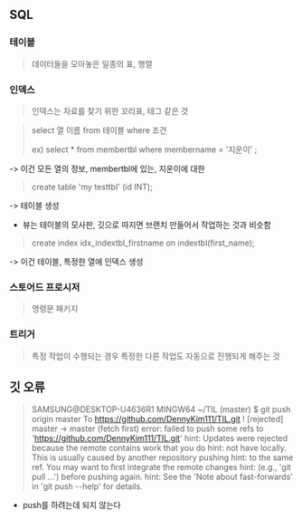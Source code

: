 ## SQL


### 테이블
> 데이터들을 모아놓은 일종의 표, 행렬

### 인덱스 
> 인덱스는 자료를 찾기 위한 꼬리표, 테그 같은 것

> select 열 이름 from 테이블 where 조건
> 
> ex) select * from membertbl where membername = '지운이' ;

-> 이건 모든 열의 정보, membertbl에 있는, 지운이에 대한

> create table 'my testtbl' (id INT);

-> 테이블 생성

- 뷰는 테이블의 모사판, 깃으로 따지면 브랜치 만들어서 작업하는 것과 비슷함

> create index idx_indextbl_firstname on indextbl(first_name);




-> 이건 테이블, 특정한 열에 인덱스 생성

### 스토어드 프로시저
> 명령문 패키지


### 트리거
> 특정 작업이 수행되는 경우 특정한 다른 작업도 자동으로 진행되게 해주는 것



## 깃 오류

> SAMSUNG@DESKTOP-U4636R1 MINGW64 ~/TIL (master)
$ git push origin master
To https://github.com/DennyKim111/TIL.git
 ! [rejected]        master -> master (fetch first)
error: failed to push some refs to 'https://github.com/DennyKim111/TIL.git'
hint: Updates were rejected because the remote contains work that you do
hint: not have locally. This is usually caused by another repository pushing
hint: to the same ref. You may want to first integrate the remote changes
hint: (e.g., 'git pull ...') before pushing again.
hint: See the 'Note about fast-forwards' in 'git push --help' for details.

- push를 하려는데 되지 않는다
